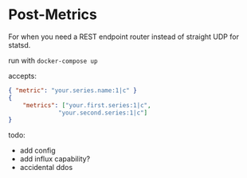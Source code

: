 # Post-Metrics

For when you need a REST endpoint router instead of straight UDP for statsd.

run with `docker-compose up`

accepts:

```json
{ "metric": "your.series.name:1|c" }
{
    "metrics": ["your.first.series:1|c",
              "your.second.series:1|c"]
}
```

todo:

* add config
* add influx capability?
* accidental ddos
